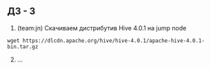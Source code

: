 ## ДЗ - 3

1. (team:jn) Скачиваем дистрибутив Hive 4.0.1 на jump node 

```wget https://dlcdn.apache.org/hive/hive-4.0.1/apache-hive-4.0.1-bin.tar.gz```

2. ...
